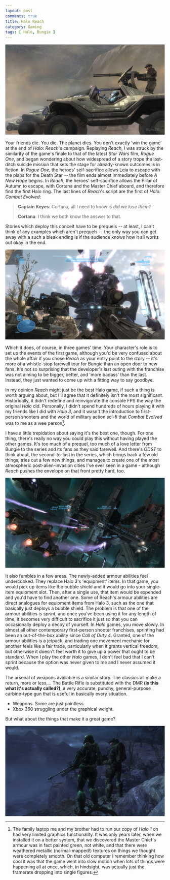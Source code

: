 ```yaml
---
layout: post
comments: true
title: Halo Reach
category: Gaming
tags: [ Halo, Bungie ]
---
```


![](/images/halo-reach/Reach_TotS_HogCharge.jpg)

Your friends die. You die. The planet dies. You don't exactly 'win the game' at the end of *Halo: Reach*'s campaign. Replaying *Reach*, I was struck by the similarity of the game's finale to that of the latest *Star Wars* film, *Rogue One*, and began wondering about how widespread of a story trope the last-ditch suicide mission that sets the stage for already-known outcomes is in fiction. In *Rogue One*, the heroes' self-sacrifice allows Leia to escape with the plans for the Death Star -- the film ends almost immediately before *A New Hope* begins. In *Reach*, the heroes' self-sacrifice allows the Pillar of Autumn to escape, with Cortana and the Master Chief aboard, and therefore find the first Halo ring. The last lines of *Reach*'s script are the first of *Halo: Combat Evolved*:

> **Captain Keyes**: Cortana, all I need to know is *did we lose them*?
>
> **Cortana**: I think we both know the answer to that.

Stories which deploy this conceit have to be prequels -- at least, I can't think of any examples which aren't prequels -- the only way you can get away with a such a bleak ending is if the audience knows how it all works out okay in the end.

![](/images/halo-reach/Reach_TotS_FP01.jpg)

Which it does, of course, in three games' time. Your character's role is to set up the events of the first game, although you'd be very confused about the whole affair if you chose *Reach* as your entry point to the story -- it's more of a whistle-stop farewell tour for Bungie than an open door to new fans. It's not so surprising that the developer's last outing with the franchise was not aiming to be bigger, better, and 'more badass' than the last. Instead, they just wanted to come up with a fitting way to say goodbye.

In my opinion *Reach* might just be the best Halo game, if such a thing is worth arguing about, but I'll agree that it definitely isn't the most significant. Historically, it didn't redefine and reinvigorate the console FPS the way the original *Halo* did. Personally, I didn't spend hundreds of hours playing it with my friends like I did with *Halo 3*, and it wasn't the introduction to first-person shooters and the world of military action sci-fi that *Combat Evolved* was to me as a wee person[^1].

I have a little trepidation about saying it's the best one, though. For one thing, there's really no way you could play this without having played the other games. It's too much of a prequel, too much of a love letter from Bungie to the series and its fans as they said farewell. And there's *ODST* to think about, the second-to-last in the series, which brings back a few old things, tries out a few new things, and manages to create one of the most atmospheric post-alien-invasion cities I've ever seen in a game - although *Reach* pushes the envelope on that front pretty hard, too.

![](/images/halo-reach/Reach_LnoS_Sabre.jpg)

It also fumbles in a few areas. The newly-added armour abilities feel undercooked. They replace Halo 3's 'equipment' items. In that game, you would pick up items like the bubble shield and it would go into your single-item equipment slot. Then, after a single use, that item would be expended and you'd have to find another one. Some of Reach's armour abilities are direct analogues for equipment items from Halo 3, such as the one that basically just deploys a bubble shield. The problem is that one of the armour abilities is *sprint*, and once you've been using it for any length of time, it becomes very difficult to sacrifice it just so that you can occasionally deploy a decoy of yourself. In *Halo* games, you move slowly. In almost all other contemporary first-person shooter franchises, sprinting had been an out-of-the-box ability since *Call of Duty 4*. Granted, one of the armour abilities is a jetpack, and trading one movement mechanic for another feels like a fair trade, particularly when it grants vertical freedom, but otherwise it doesn't feel worth it to give up a power that ought to be standard. When I play the other *Halo* games, I don't feel bad that I can't sprint because the option was never given to me and I never assumed it would.

The arsenal of weapons available is a similar story. The classics all make a return, more or less,... The Battle Rifle is substituted with the DMR **(is this what it's actually called?)**, a very accurate, punchy, general-purpose carbine-type gun that is useful in basically every situation.  

- Weapons. Some are just pointless.
- Xbox 360 struggling under the graphical weight.

But what about the things that make it a great game?

![](/images/halo-reach/Reach_Nightfall_Cinematic.jpg)

[^1]: The family laptop me and my brother had to run our copy of *Halo 1* on had very limited graphics functionality. It was only years later, when we installed it on a better system, that we discovered the Master Chief's armour was in fact painted green, not white, and that there were weathered metallic (normal-mapped!) textures on things we thought were completely smooth. On that old computer I remember thinking how cool it was that the game went into slow motion when lots of things were happening all at once, which, in hindsight, was actually just the framerate dropping into single figures.
